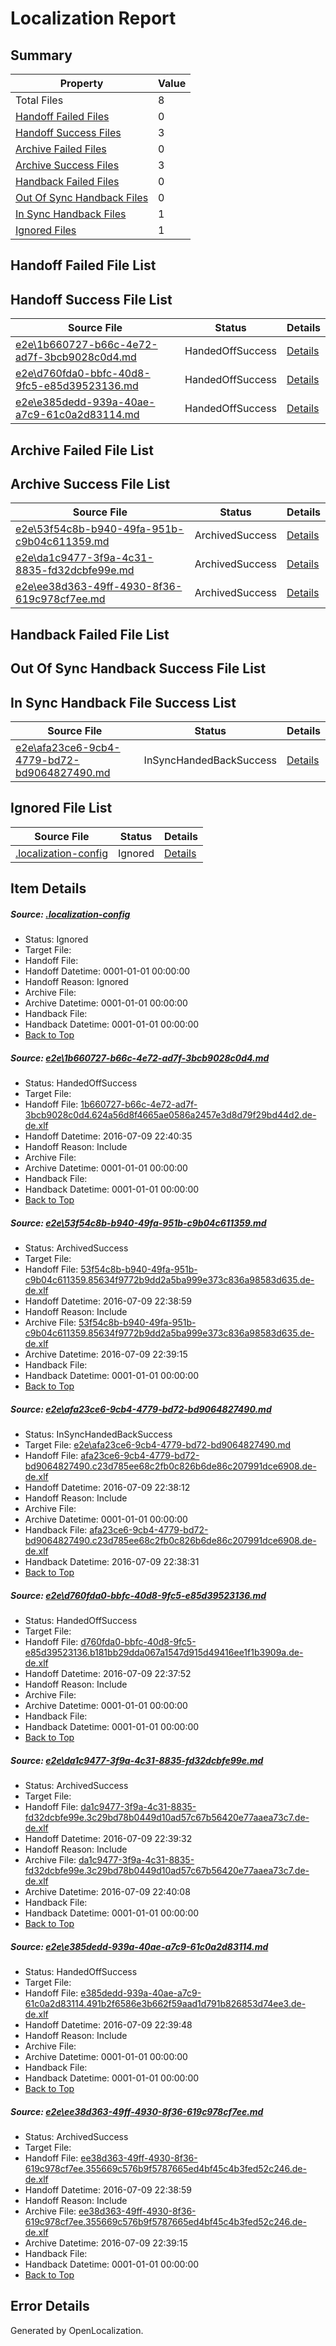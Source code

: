 # <a name='report-top'></a> Localization Report

## Summary
 Property | Value 
 -------- | ----- 
 Total Files | 8
[ Handoff Failed Files ](#handoff-failed-list)| 0
[ Handoff Success Files ](#handoff-success-list)| 3
[ Archive Failed Files ](#archive-failed-list)| 0
[ Archive Success Files ](#archive-success-list)| 3
[ Handback Failed Files ](#handback-failed-list)| 0
[ Out Of Sync Handback Files ](#outofsync-handback-success-list)| 0
[ In Sync Handback Files ](#insync-handback-success-list)| 1
[ Ignored Files ](#ignored-list)| 1

## <a name='handoff-failed-list'></a> Handoff Failed File List

## <a name='handoff-success-list'></a> Handoff Success File List
 Source File | Status | Details 
 ----------- | ------ | ------- 
 [e2e\1b660727-b66c-4e72-ad7f-3bcb9028c0d4.md](https://github.com/OpenLocalizationTestOrg/oltest/blob/4dbff93604510c22a0f99a3849c437c2ec7e3e67/e2e/1b660727-b66c-4e72-ad7f-3bcb9028c0d4.md) | HandedOffSuccess | [Details](#be840d77f82005fea06ba76d39c3258478e2128c1)
 [e2e\d760fda0-bbfc-40d8-9fc5-e85d39523136.md](https://github.com/OpenLocalizationTestOrg/oltest/blob/f1c5a8ea7bb9ca200ff93539a41ae0d82149615c/e2e/d760fda0-bbfc-40d8-9fc5-e85d39523136.md) | HandedOffSuccess | [Details](#81af1e6dfdab2737757b488e7b269ba74397f68f4)
 [e2e\e385dedd-939a-40ae-a7c9-61c0a2d83114.md](https://github.com/OpenLocalizationTestOrg/oltest/blob/b13445665a8f9c4f8d571584f70d4b17ea350abd/e2e/e385dedd-939a-40ae-a7c9-61c0a2d83114.md) | HandedOffSuccess | [Details](#1e8a9222747c206abec6a5d076aedfa6925ad7eb6)

## <a name='archive-failed-list'></a> Archive Failed File List

## <a name='archive-success-list'></a> Archive Success File List
 Source File | Status | Details 
 ----------- | ------ | ------- 
 [e2e\53f54c8b-b940-49fa-951b-c9b04c611359.md](https://github.com/OpenLocalizationTestOrg/oltest/blob/e0ba81990c27e6b7eeefaf9c26e0628ddd19f59f/e2e/53f54c8b-b940-49fa-951b-c9b04c611359.md) | ArchivedSuccess | [Details](#191dc0d94122ff4077302cc2385843357f4cb5542)
 [e2e\da1c9477-3f9a-4c31-8835-fd32dcbfe99e.md](https://github.com/OpenLocalizationTestOrg/oltest/blob/b7d6367992bd7b787f3dedff0faf450cd38930d5/e2e/da1c9477-3f9a-4c31-8835-fd32dcbfe99e.md) | ArchivedSuccess | [Details](#2a5db6a3a02c45f6d130ab56a661805aba9ca17c5)
 [e2e\ee38d363-49ff-4930-8f36-619c978cf7ee.md](https://github.com/OpenLocalizationTestOrg/oltest/blob/e0ba81990c27e6b7eeefaf9c26e0628ddd19f59f/e2e/ee38d363-49ff-4930-8f36-619c978cf7ee.md) | ArchivedSuccess | [Details](#a28f25110f5a6eb6e24ba9b991cb4296450fb2e07)

## <a name='handback-failed-list'></a> Handback Failed File List

## <a name='outofsync-handback-success-list'></a> Out Of Sync Handback Success File List

## <a name='insync-handback-success-list'></a> In Sync Handback File Success List
 Source File | Status | Details 
 ----------- | ------ | ------- 
 [e2e\afa23ce6-9cb4-4779-bd72-bd9064827490.md](https://github.com/OpenLocalizationTestOrg/oltest/blob/4227e0bdd303e5bdd81e8cebc948060b230e02ae/e2e/afa23ce6-9cb4-4779-bd72-bd9064827490.md) | InSyncHandedBackSuccess | [Details](#eae3105ab3baf8b193f9f6af09882ac99de731453)

## <a name='ignored-list'></a> Ignored File List
 Source File | Status | Details 
 ----------- | ------ | ------- 
 [.localization-config](https://github.com/OpenLocalizationTestOrg/oltest/blob/4dbff93604510c22a0f99a3849c437c2ec7e3e67/.localization-config) | Ignored | [Details](#3d4f252ac210baf56311d7e97dcc2db10974dbd20)

## Item Details
##### <a name='3d4f252ac210baf56311d7e97dcc2db10974dbd20'></a> Source: [.localization-config](https://github.com/OpenLocalizationTestOrg/oltest/blob/4dbff93604510c22a0f99a3849c437c2ec7e3e67/.localization-config)
* Status: Ignored
* Target File: 
* Handoff File: 
* Handoff Datetime: 0001-01-01 00:00:00
* Handoff Reason: Ignored
* Archive File: 
* Archive Datetime: 0001-01-01 00:00:00
* Handback File: 
* Handback Datetime: 0001-01-01 00:00:00
* [Back to Top](#report-top)

##### <a name='be840d77f82005fea06ba76d39c3258478e2128c1'></a> Source: [e2e\1b660727-b66c-4e72-ad7f-3bcb9028c0d4.md](https://github.com/OpenLocalizationTestOrg/oltest/blob/4dbff93604510c22a0f99a3849c437c2ec7e3e67/e2e/1b660727-b66c-4e72-ad7f-3bcb9028c0d4.md)
* Status: HandedOffSuccess
* Target File: 
* Handoff File: [1b660727-b66c-4e72-ad7f-3bcb9028c0d4.624a56d8f4665ae0586a2457e3d8d79f29bd44d2.de-de.xlf](https://github.com/OpenLocalizationTestOrg/olhandoff-e2e/blob/5198df8abfe5a123f1e505f1b049300f7a5e5883/ol-handoff/OpenLocalizationTestOrg/oltest-dede-fly/ci/ht/1b660727-b66c-4e72-ad7f-3bcb9028c0d4.624a56d8f4665ae0586a2457e3d8d79f29bd44d2.de-de.xlf)
* Handoff Datetime: 2016-07-09 22:40:35
* Handoff Reason: Include
* Archive File: 
* Archive Datetime: 0001-01-01 00:00:00
* Handback File: 
* Handback Datetime: 0001-01-01 00:00:00
* [Back to Top](#report-top)

##### <a name='191dc0d94122ff4077302cc2385843357f4cb5542'></a> Source: [e2e\53f54c8b-b940-49fa-951b-c9b04c611359.md](https://github.com/OpenLocalizationTestOrg/oltest/blob/e0ba81990c27e6b7eeefaf9c26e0628ddd19f59f/e2e/53f54c8b-b940-49fa-951b-c9b04c611359.md)
* Status: ArchivedSuccess
* Target File: 
* Handoff File: [53f54c8b-b940-49fa-951b-c9b04c611359.85634f9772b9dd2a5ba999e373c836a98583d635.de-de.xlf](https://github.com/OpenLocalizationTestOrg/olhandoff-e2e/blob/22b5ab00213f6f2a768f46092821bde38dec6948/ol-handoff/OpenLocalizationTestOrg/oltest-dede-fly/ci/ht/53f54c8b-b940-49fa-951b-c9b04c611359.85634f9772b9dd2a5ba999e373c836a98583d635.de-de.xlf)
* Handoff Datetime: 2016-07-09 22:38:59
* Handoff Reason: Include
* Archive File: [53f54c8b-b940-49fa-951b-c9b04c611359.85634f9772b9dd2a5ba999e373c836a98583d635.de-de.xlf](https://github.com/OpenLocalizationTestOrg/olhandoff-e2e/blob/1d36ed2cde59577506ac9fa65f35cbd64caa1e5e/ol-archive/OpenLocalizationTestOrg/oltest-dede-fly/ci/ht/53f54c8b-b940-49fa-951b-c9b04c611359.85634f9772b9dd2a5ba999e373c836a98583d635.de-de.xlf)
* Archive Datetime: 2016-07-09 22:39:15
* Handback File: 
* Handback Datetime: 0001-01-01 00:00:00
* [Back to Top](#report-top)

##### <a name='eae3105ab3baf8b193f9f6af09882ac99de731453'></a> Source: [e2e\afa23ce6-9cb4-4779-bd72-bd9064827490.md](https://github.com/OpenLocalizationTestOrg/oltest/blob/4227e0bdd303e5bdd81e8cebc948060b230e02ae/e2e/afa23ce6-9cb4-4779-bd72-bd9064827490.md)
* Status: InSyncHandedBackSuccess
* Target File: [e2e\afa23ce6-9cb4-4779-bd72-bd9064827490.md](https://github.com/OpenLocalizationTestOrg/oltest-dede-fly/blob/1e1daa13402f3bd8e5d0750ee265b8c9c6d968df/e2e/afa23ce6-9cb4-4779-bd72-bd9064827490.md)
* Handoff File: [afa23ce6-9cb4-4779-bd72-bd9064827490.c23d785ee68c2fb0c826b6de86c207991dce6908.de-de.xlf](https://github.com/OpenLocalizationTestOrg/olhandoff-e2e/blob/c9bfa46018bfcbb9b96501d22d412bce7b06cdcb/ol-handoff/OpenLocalizationTestOrg/oltest-dede-fly/ci/ht/afa23ce6-9cb4-4779-bd72-bd9064827490.c23d785ee68c2fb0c826b6de86c207991dce6908.de-de.xlf)
* Handoff Datetime: 2016-07-09 22:38:12
* Handoff Reason: Include
* Archive File: 
* Archive Datetime: 0001-01-01 00:00:00
* Handback File: [afa23ce6-9cb4-4779-bd72-bd9064827490.c23d785ee68c2fb0c826b6de86c207991dce6908.de-de.xlf](https://github.com/OpenLocalizationTestOrg/olhandback-e2e/blob/faa65ea764dfbeb3146b03067f944c710dd159a8/ol-handback/OpenLocalizationTestOrg/oltest-dede-fly/ci/ht/afa23ce6-9cb4-4779-bd72-bd9064827490.c23d785ee68c2fb0c826b6de86c207991dce6908.de-de.xlf)
* Handback Datetime: 2016-07-09 22:38:31
* [Back to Top](#report-top)

##### <a name='81af1e6dfdab2737757b488e7b269ba74397f68f4'></a> Source: [e2e\d760fda0-bbfc-40d8-9fc5-e85d39523136.md](https://github.com/OpenLocalizationTestOrg/oltest/blob/f1c5a8ea7bb9ca200ff93539a41ae0d82149615c/e2e/d760fda0-bbfc-40d8-9fc5-e85d39523136.md)
* Status: HandedOffSuccess
* Target File: 
* Handoff File: [d760fda0-bbfc-40d8-9fc5-e85d39523136.b181bb29dda067a1547d915d49416ee1f1b3909a.de-de.xlf](https://github.com/OpenLocalizationTestOrg/olhandoff-e2e/blob/7fba83521f3249272957603f640fd12ba107b3ab/ol-handoff/OpenLocalizationTestOrg/oltest-dede-fly/ci/ht/d760fda0-bbfc-40d8-9fc5-e85d39523136.b181bb29dda067a1547d915d49416ee1f1b3909a.de-de.xlf)
* Handoff Datetime: 2016-07-09 22:37:52
* Handoff Reason: Include
* Archive File: 
* Archive Datetime: 0001-01-01 00:00:00
* Handback File: 
* Handback Datetime: 0001-01-01 00:00:00
* [Back to Top](#report-top)

##### <a name='2a5db6a3a02c45f6d130ab56a661805aba9ca17c5'></a> Source: [e2e\da1c9477-3f9a-4c31-8835-fd32dcbfe99e.md](https://github.com/OpenLocalizationTestOrg/oltest/blob/b7d6367992bd7b787f3dedff0faf450cd38930d5/e2e/da1c9477-3f9a-4c31-8835-fd32dcbfe99e.md)
* Status: ArchivedSuccess
* Target File: 
* Handoff File: [da1c9477-3f9a-4c31-8835-fd32dcbfe99e.3c29bd78b0449d10ad57c67b56420e77aaea73c7.de-de.xlf](https://github.com/OpenLocalizationTestOrg/olhandoff-e2e/blob/ac81293016a15e738749f457ff86510a201571ba/ol-handoff/OpenLocalizationTestOrg/oltest-dede-fly/ci/ht/da1c9477-3f9a-4c31-8835-fd32dcbfe99e.3c29bd78b0449d10ad57c67b56420e77aaea73c7.de-de.xlf)
* Handoff Datetime: 2016-07-09 22:39:32
* Handoff Reason: Include
* Archive File: [da1c9477-3f9a-4c31-8835-fd32dcbfe99e.3c29bd78b0449d10ad57c67b56420e77aaea73c7.de-de.xlf](https://github.com/OpenLocalizationTestOrg/olhandoff-e2e/blob/0b92417b68e827ce7a5f7998437b9f11952dd397/ol-archive/OpenLocalizationTestOrg/oltest-dede-fly/ci/ht/da1c9477-3f9a-4c31-8835-fd32dcbfe99e.3c29bd78b0449d10ad57c67b56420e77aaea73c7.de-de.xlf)
* Archive Datetime: 2016-07-09 22:40:08
* Handback File: 
* Handback Datetime: 0001-01-01 00:00:00
* [Back to Top](#report-top)

##### <a name='1e8a9222747c206abec6a5d076aedfa6925ad7eb6'></a> Source: [e2e\e385dedd-939a-40ae-a7c9-61c0a2d83114.md](https://github.com/OpenLocalizationTestOrg/oltest/blob/b13445665a8f9c4f8d571584f70d4b17ea350abd/e2e/e385dedd-939a-40ae-a7c9-61c0a2d83114.md)
* Status: HandedOffSuccess
* Target File: 
* Handoff File: [e385dedd-939a-40ae-a7c9-61c0a2d83114.491b2f6586e3b662f59aad1d791b826853d74ee3.de-de.xlf](https://github.com/OpenLocalizationTestOrg/olhandoff-e2e/blob/eb29cd53b5a4f8b18cdb24f51d74fe2feafe9003/ol-handoff/OpenLocalizationTestOrg/oltest-dede-fly/ci/ht/e385dedd-939a-40ae-a7c9-61c0a2d83114.491b2f6586e3b662f59aad1d791b826853d74ee3.de-de.xlf)
* Handoff Datetime: 2016-07-09 22:39:48
* Handoff Reason: Include
* Archive File: 
* Archive Datetime: 0001-01-01 00:00:00
* Handback File: 
* Handback Datetime: 0001-01-01 00:00:00
* [Back to Top](#report-top)

##### <a name='a28f25110f5a6eb6e24ba9b991cb4296450fb2e07'></a> Source: [e2e\ee38d363-49ff-4930-8f36-619c978cf7ee.md](https://github.com/OpenLocalizationTestOrg/oltest/blob/e0ba81990c27e6b7eeefaf9c26e0628ddd19f59f/e2e/ee38d363-49ff-4930-8f36-619c978cf7ee.md)
* Status: ArchivedSuccess
* Target File: 
* Handoff File: [ee38d363-49ff-4930-8f36-619c978cf7ee.355669c576b9f5787665ed4bf45c4b3fed52c246.de-de.xlf](https://github.com/OpenLocalizationTestOrg/olhandoff-e2e/blob/22b5ab00213f6f2a768f46092821bde38dec6948/ol-handoff/OpenLocalizationTestOrg/oltest-dede-fly/ci/ht/ee38d363-49ff-4930-8f36-619c978cf7ee.355669c576b9f5787665ed4bf45c4b3fed52c246.de-de.xlf)
* Handoff Datetime: 2016-07-09 22:38:59
* Handoff Reason: Include
* Archive File: [ee38d363-49ff-4930-8f36-619c978cf7ee.355669c576b9f5787665ed4bf45c4b3fed52c246.de-de.xlf](https://github.com/OpenLocalizationTestOrg/olhandoff-e2e/blob/1d36ed2cde59577506ac9fa65f35cbd64caa1e5e/ol-archive/OpenLocalizationTestOrg/oltest-dede-fly/ci/ht/ee38d363-49ff-4930-8f36-619c978cf7ee.355669c576b9f5787665ed4bf45c4b3fed52c246.de-de.xlf)
* Archive Datetime: 2016-07-09 22:39:15
* Handback File: 
* Handback Datetime: 0001-01-01 00:00:00
* [Back to Top](#report-top)


## Error Details

Generated by OpenLocalization.

